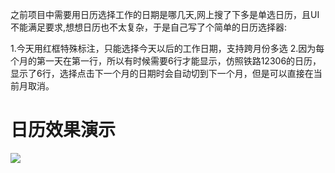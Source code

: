 之前项目中需要用日历选择工作的日期是哪几天,网上搜了下多是单选日历，且UI不能满足要求,想想日历也不太复杂，于是自己写了个简单的日历选择器:

1.今天用红框特殊标注，只能选择今天以后的工作日期，支持跨月份多选
2.因为每个月的第一天在第一行，所以有时候需要6行才能显示，仿照铁路12306的日历，显示了6行，选择点击下一个月的日期时会自动切到下一个月，但是可以直接在当前月取消。

# 日历效果演示

![](https://github.com/sntd/LDCalendarView/raw/master/Picture/LDCalendarView.gif)
